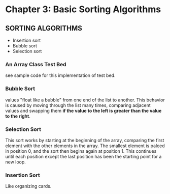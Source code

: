 # Chapter 3: Basic Sorting Algorithms

## SORTING ALGORITHMS
* Insertion sort
* Bubble sort
* Selection sort

### An Array Class Test Bed
see sample code for this implementation of test bed.

### Bubble Sort
values "float like a bubble" from one end of the list to another. This behavior is caused by moving through the list many times, comparing adjacent values and swapping them **if the value to the left is greater than the value to the right**.

### Selection Sort
This sort works by starting at the beginning of the array, comparing the first element with the other elements in the array. The smallest element is palced in position 0, and the sort then begins again at position 1. This continues until each position except the last position has been the starting point for a new loop.

### Insertion Sort
Like organizing cards. 